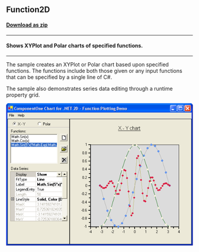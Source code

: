 ## Function2D
#### [Download as zip](https://grapecity.github.io/DownGit/#/home?url=https://github.com/GrapeCity/ComponentOne-WinForms-Samples/tree/master/NetFramework\Charts\CS\function2d)
____
#### Shows XYPlot and Polar charts of specified functions.
____
The sample creates an XYPlot or Polar chart based upon specified functions. The functions include both those given or any input functions that can be specified by a single line of C#.

The sample also demonstrates series data editing through a runtime property grid.

![screenshot](screenshot.PNG)
